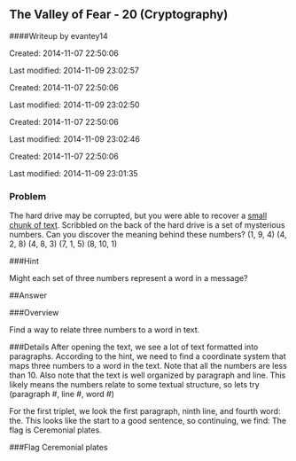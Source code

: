 ## The Valley of Fear - 20 (Cryptography) ##
####Writeup by evantey14

Created: 2014-11-07 22:50:06

Last modified: 2014-11-09 23:02:57


Created: 2014-11-07 22:50:06

Last modified: 2014-11-09 23:02:50


Created: 2014-11-07 22:50:06

Last modified: 2014-11-09 23:02:46


Created: 2014-11-07 22:50:06

Last modified: 2014-11-09 23:01:35


### Problem
The hard drive may be corrupted, but you were able to recover a [small chunk of text](https://picoctf.com/problem-static/crypto/the-valley-of-fear/book.txt). Scribbled on the back of the hard drive is a set of mysterious numbers. Can you discover the meaning behind these numbers? (1, 9, 4) (4, 2, 8) (4, 8, 3) (7, 1, 5) (8, 10, 1)

###Hint

Might each set of three numbers represent a word in a message?

##Answer

###Overview

Find a way to relate three numbers to a word in text.

###Details
After opening the text, we see a lot of text formatted into paragraphs. According to the hint, we need to find a coordinate system that maps three numbers to a word in the text. Note that all the numbers are less than 10. Also note that the text is well organized by paragraph and line. This likely means the numbers relate to some textual structure, so lets try (paragraph #, line #, word #)

For the first triplet, we look the first paragraph, ninth line, and fourth word: the. This looks like the start to a good sentence, so continuing, we find: The flag is Ceremonial plates.

###Flag
    Ceremonial plates

